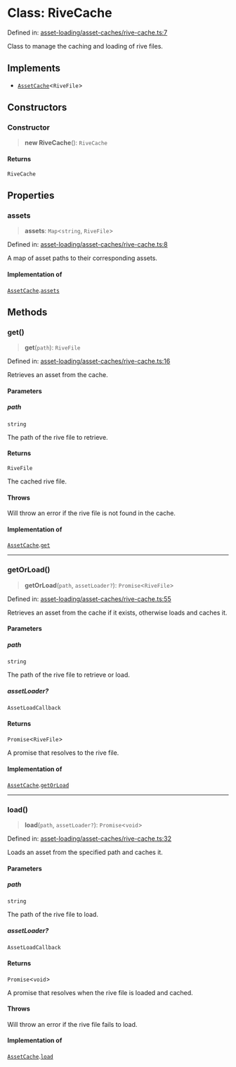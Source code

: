 # Class: RiveCache

Defined in: [asset-loading/asset-caches/rive-cache.ts:7](https://github.com/Forge-Game-Engine/Forge/blob/4b66b21759bd3ab3aaf4c62b3e957c1bb43b7b58/src/asset-loading/asset-caches/rive-cache.ts#L7)

Class to manage the caching and loading of rive files.

## Implements

- [`AssetCache`](../interfaces/AssetCache.md)\<`RiveFile`\>

## Constructors

### Constructor

> **new RiveCache**(): `RiveCache`

#### Returns

`RiveCache`

## Properties

### assets

> **assets**: `Map`\<`string`, `RiveFile`\>

Defined in: [asset-loading/asset-caches/rive-cache.ts:8](https://github.com/Forge-Game-Engine/Forge/blob/4b66b21759bd3ab3aaf4c62b3e957c1bb43b7b58/src/asset-loading/asset-caches/rive-cache.ts#L8)

A map of asset paths to their corresponding assets.

#### Implementation of

[`AssetCache`](../interfaces/AssetCache.md).[`assets`](../interfaces/AssetCache.md#assets)

## Methods

### get()

> **get**(`path`): `RiveFile`

Defined in: [asset-loading/asset-caches/rive-cache.ts:16](https://github.com/Forge-Game-Engine/Forge/blob/4b66b21759bd3ab3aaf4c62b3e957c1bb43b7b58/src/asset-loading/asset-caches/rive-cache.ts#L16)

Retrieves an asset from the cache.

#### Parameters

##### path

`string`

The path of the rive file to retrieve.

#### Returns

`RiveFile`

The cached rive file.

#### Throws

Will throw an error if the rive file is not found in the cache.

#### Implementation of

[`AssetCache`](../interfaces/AssetCache.md).[`get`](../interfaces/AssetCache.md#get)

***

### getOrLoad()

> **getOrLoad**(`path`, `assetLoader?`): `Promise`\<`RiveFile`\>

Defined in: [asset-loading/asset-caches/rive-cache.ts:55](https://github.com/Forge-Game-Engine/Forge/blob/4b66b21759bd3ab3aaf4c62b3e957c1bb43b7b58/src/asset-loading/asset-caches/rive-cache.ts#L55)

Retrieves an asset from the cache if it exists, otherwise loads and caches it.

#### Parameters

##### path

`string`

The path of the rive file to retrieve or load.

##### assetLoader?

`AssetLoadCallback`

#### Returns

`Promise`\<`RiveFile`\>

A promise that resolves to the rive file.

#### Implementation of

[`AssetCache`](../interfaces/AssetCache.md).[`getOrLoad`](../interfaces/AssetCache.md#getorload)

***

### load()

> **load**(`path`, `assetLoader?`): `Promise`\<`void`\>

Defined in: [asset-loading/asset-caches/rive-cache.ts:32](https://github.com/Forge-Game-Engine/Forge/blob/4b66b21759bd3ab3aaf4c62b3e957c1bb43b7b58/src/asset-loading/asset-caches/rive-cache.ts#L32)

Loads an asset from the specified path and caches it.

#### Parameters

##### path

`string`

The path of the rive file to load.

##### assetLoader?

`AssetLoadCallback`

#### Returns

`Promise`\<`void`\>

A promise that resolves when the rive file is loaded and cached.

#### Throws

Will throw an error if the rive file fails to load.

#### Implementation of

[`AssetCache`](../interfaces/AssetCache.md).[`load`](../interfaces/AssetCache.md#load)
